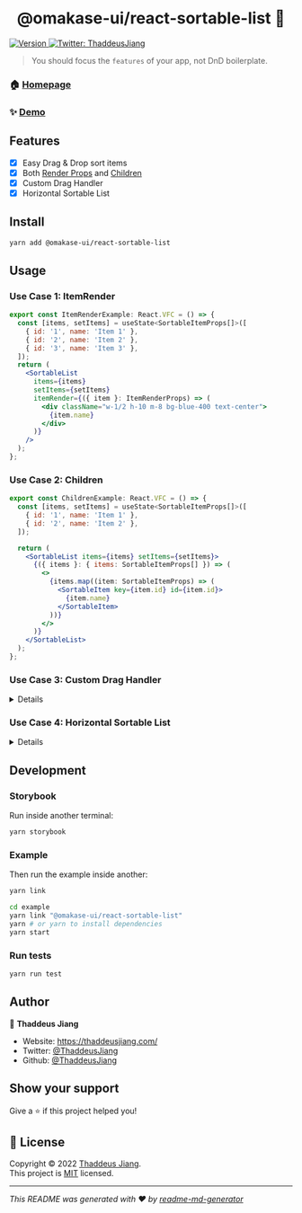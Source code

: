 <h1 align="center">@omakase-ui/react-sortable-list 👋</h1>
<p>
  <a href="https://www.npmjs.com/package/@omakase-ui/react-sortable-list" target="_blank">
    <img alt="Version" src="https://img.shields.io/npm/v/@omakase-ui/react-sortable-list.svg">
  </a>
  <a href="https://twitter.com/ThaddeusJiang" target="_blank">
    <img alt="Twitter: ThaddeusJiang" src="https://img.shields.io/twitter/follow/ThaddeusJiang.svg?style=social" />
  </a>
</p>

> You should focus the `features` of your app, not DnD boilerplate.

### 🏠 [Homepage](https://github.com/ThaddeusJiang/react-sortable-list#readme)

### ✨ [Demo](https://main--6255853aaf9d91003a12d67f.chromatic.com/)

## Features

- [x] Easy Drag & Drop sort items
- [x] Both [Render Props](https://reactjs.org/docs/render-props.html) and [Children](https://reactjs.org/docs/jsx-in-depth.html#children-in-jsx)
- [x] Custom Drag Handler
- [x] Horizontal Sortable List

## Install

```sh
yarn add @omakase-ui/react-sortable-list
```

## Usage

### Use Case 1: ItemRender

```jsx
export const ItemRenderExample: React.VFC = () => {
  const [items, setItems] = useState<SortableItemProps[]>([
    { id: '1', name: 'Item 1' },
    { id: '2', name: 'Item 2' },
    { id: '3', name: 'Item 3' },
  ]);
  return (
    <SortableList
      items={items}
      setItems={setItems}
      itemRender={({ item }: ItemRenderProps) => (
        <div className="w-1/2 h-10 m-8 bg-blue-400 text-center">
          {item.name}
        </div>
      )}
    />
  );
};
```

### Use Case 2: Children

```jsx
export const ChildrenExample: React.VFC = () => {
  const [items, setItems] = useState<SortableItemProps[]>([
    { id: '1', name: 'Item 1' },
    { id: '2', name: 'Item 2' },
  ]);

  return (
    <SortableList items={items} setItems={setItems}>
      {({ items }: { items: SortableItemProps[] }) => (
        <>
          {items.map((item: SortableItemProps) => (
            <SortableItem key={item.id} id={item.id}>
              {item.name}
            </SortableItem>
          ))}
        </>
      )}
    </SortableList>
  );
};
```

### Use Case 3: Custom Drag Handler

<details>

```jsx

const DragHandler = (props) => (
  <div
    {...props}
    className=" flex justify-center items-center h-8 w-8 rounded border m-4 transition ease-in-out delay-150 hover:-translate-y-1 hover:scale-110 hover:bg-blue-500 hover:text-white duration-300"
  >
    <div className="" title="drag handler">
      <svg
        xmlns="http://www.w3.org/2000/svg"
        fill="none"
        viewBox="0 0 24 24"
        strokeWidth={1.5}
        stroke="currentColor"
        className="w-6 h-6"
      >
        <path
          strokeLinecap="round"
          strokeLinejoin="round"
          d="M3 7.5L7.5 3m0 0L12 7.5M7.5 3v13.5m13.5 0L16.5 21m0 0L12 16.5m4.5 4.5V7.5"
        />
      </svg>
    </div>
  </div>
);

export const DragHandleExample: React.VFC = () => {
  const [items, setItems] = useState<SortableItemProps[]>([
    { id: '1', name: 'Item 1' },
    { id: '2', name: 'Item 2' },
    { id: '3', name: 'Item 3' },
  ]);

  return (
    <SortableList items={items} setItems={setItems}>
      {({ items }: { items: SortableItemProps[] }) => (
        <div className="space-y-4">
          {items.map((item: SortableItemProps) => (
            <SortableItem
              key={item.id}
              id={item.id}
              DragHandler={DragHandler}
              className="flex border items-center w-40"
            >
              <div>{item.name}</div>
            </SortableItem>
          ))}
        </div>
      )}
    </SortableList>
  );
};

```

</details>

### Use Case 4: Horizontal Sortable List

<details>

```jsx
export const HorizontalExample: React.VFC = () => {
  const [items, setItems] = useState<SortableItemProps[]>([
    { id: '1', name: 'Item 1' },
    { id: '2', name: 'Item 2' },
    { id: '3', name: 'Item 3' },
  ]);
  return (
    <div className="flex space-x-4">
      <SortableList
        items={items}
        setItems={setItems}
        itemRender={({ item }: ItemRenderProps) => <Item name={item.name} />}
        horizontal
      />
    </div>
  );
};

```

</details>

## Development
### Storybook

Run inside another terminal:

```bash
yarn storybook
```


### Example

Then run the example inside another:

```bash
yarn link

cd example
yarn link "@omakase-ui/react-sortable-list"
yarn # or yarn to install dependencies
yarn start
```

### Run tests

```sh
yarn run test
```

## Author

👤 **Thaddeus Jiang**

* Website: https://thaddeusjiang.com/
* Twitter: [@ThaddeusJiang](https://twitter.com/ThaddeusJiang)
* Github: [@ThaddeusJiang](https://github.com/ThaddeusJiang)

## Show your support

Give a ⭐️ if this project helped you!

## 📝 License

Copyright © 2022 [Thaddeus Jiang](https://github.com/ThaddeusJiang).<br />
This project is [MIT](https://github.com/ThaddeusJiang/react-sortable-list/blob/main/LICENSE) licensed.

***
_This README was generated with ❤️ by [readme-md-generator](https://github.com/kefranabg/readme-md-generator)_